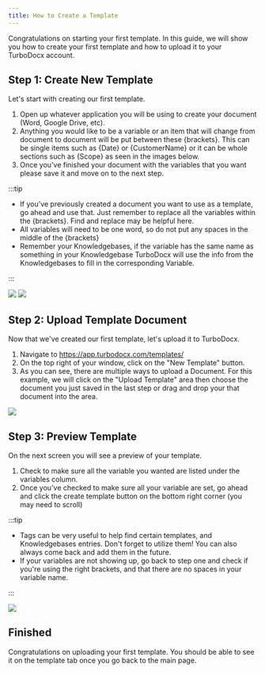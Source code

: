 ```yaml
---
title: How to Create a Template
---
```



Congratulations on starting your first template. In this guide, we will show you how to create your first template and how to upload it to your TurboDocx account.

## Step 1: Create New Template

Let's start with creating our first template.

1. Open up whatever application you will be using to create your document (Word, Google Drive, etc).
2. Anything you would like to be a variable or an item that will change from document to document will be put between these {brackets}. This can be single items such as {Date} or {CustomerName} or it can be whole sections such as {Scope} as seen in the images below.
3. Once you've finished your document with the variables that you want please save it and move on to the next step.

:::tip

- If you've previously created a document you want to use as a template, go ahead and use that. Just remember to replace all the variables within the {brackets}. Find and replace may be helpful here.
- All variables will need to be one word, so do not put any spaces in the middle of the {brackets}
- Remember your Knowledgebases, if the variable has the same name as something in your Knowledgebase TurboDocx will use the info from the Knowledgebases to fill in the corresponding Variable.

:::

![](/img/how_to_create_a_template/CreatingATemplateDoc1Title.PNG)
![](/img/how_to_create_a_template/CreatingATemplateDoc2Title.PNG)


## Step 2: Upload Template Document

Now that we've created our first template, let's upload it to TurboDocx.

1. Navigate to https://app.turbodocx.com/templates/
2. On the top right of your window, click on the "New Template" button.
3. As you can see, there are multiple ways to upload a Document. For this example, we will click on the "Upload Template" area then choose the document you just saved in the last step or drag and drop your that document into the area.

![](/img/how_to_create_a_template/step_1.png)


## Step 3: Preview Template

On the next screen you will see a preview of your template.

1. Check to make sure all the variable you wanted are listed under the variables column.
2. Once you've checked to make sure all your variable are set, go ahead and click the create template button on the bottom right corner (you may need to scroll)

:::tip

- Tags can be very useful to help find certain templates, and Knowledgebases entries. Don't forget to utilize them! You can also always come back and add them in the future.
- If your variables are not showing up, go back to step one and check if you're using the right brackets, and that there are no spaces in your variable name.

:::


![](/img/how_to_create_a_template/step_3.png)

## Finished

Congratulations on uploading your first template. You should be able to see it on the template tab once you go back to the main page. 




